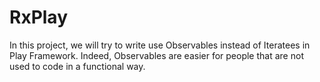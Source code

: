 RxPlay
======

In this project, we will try to write use Observables instead of Iteratees in Play Framework. Indeed, Observables are easier for people that are not used to code in a functional way.


